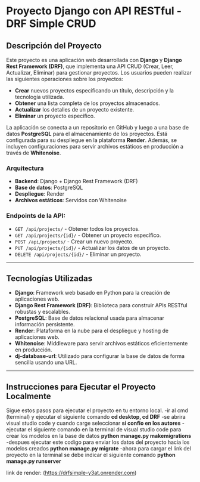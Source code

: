 # Proyecto Django con API RESTful - DRF Simple CRUD

## Descripción del Proyecto

Este proyecto es una aplicación web desarrollada con **Django** y **Django Rest Framework (DRF)**, que implementa una API CRUD (Crear, Leer, Actualizar, Eliminar) para gestionar proyectos. Los usuarios pueden realizar las siguientes operaciones sobre los proyectos:

- **Crear** nuevos proyectos especificando un título, descripción y la tecnología utilizada.
- **Obtener** una lista completa de los proyectos almacenados.
- **Actualizar** los detalles de un proyecto existente.
- **Eliminar** un proyecto específico.

La aplicación se conecta a un repositorio en GitHub y luego a una base de datos **PostgreSQL** para el almacenamiento de los proyectos. Está configurada para su despliegue en la plataforma **Render**. Además, se incluyen configuraciones para servir archivos estáticos en producción a través de **Whitenoise**.

### Arquitectura
- **Backend**: Django + Django Rest Framework (DRF)
- **Base de datos**: PostgreSQL
- **Despliegue**: Render
- **Archivos estáticos**: Servidos con Whitenoise

### Endpoints de la API:
- `GET /api/projects/` - Obtener todos los proyectos.
- `GET /api/projects/{id}/` - Obtener un proyecto específico.
- `POST /api/projects/` - Crear un nuevo proyecto.
- `PUT /api/projects/{id}/` - Actualizar los datos de un proyecto.
- `DELETE /api/projects/{id}/` - Eliminar un proyecto.

---

## Tecnologías Utilizadas

- **Django**: Framework web basado en Python para la creación de aplicaciones web.
- **Django Rest Framework (DRF)**: Biblioteca para construir APIs RESTful robustas y escalables.
- **PostgreSQL**: Base de datos relacional usada para almacenar información persistente.
- **Render**: Plataforma en la nube para el despliegue y hosting de aplicaciones web.
- **Whitenoise**: Middleware para servir archivos estáticos eficientemente en producción.
- **dj-database-url**: Utilizado para configurar la base de datos de forma sencilla usando una URL.

---

## Instrucciones para Ejecutar el Proyecto Localmente

Sigue estos pasos para ejecutar el proyecto en tu entorno local.
-ir al cmd (terminal) y ejecutar el siguiente comando **cd desktop, cd DRF**
-se abrira visual studio code y cuando carge seleccionar **si confio en los autores**
-ejecutar el siguiente comando en la terminal de visual studio code para crear los modelos en la base de datos **python manage.py makemigrations**
-despues ejecutar este codigo para enviar los datos del proyecto hacia los modelos creados **python manage.py migrate**
-ahora para cargar el link del proyecto en la terminal se debe indicar el siguiente comando **python manage.py runserver**

link de render: (https://drfsimple-y3at.onrender.com)

